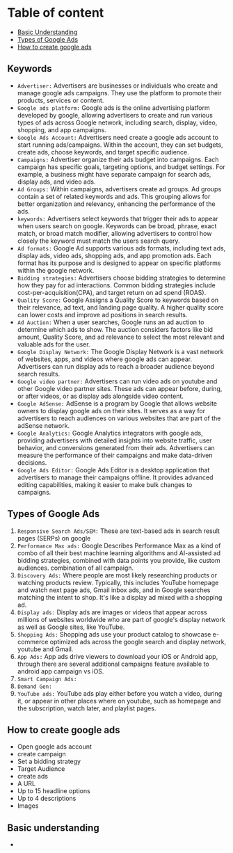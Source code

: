 # Table  of content 
- [Basic Understanding](#basic-understanding)
- [Types of Google Ads](#types-of-google-ads)
- [How to create google ads](#how-to-create-google-ads)

## Keywords
- `Advertiser:` Advertisers are businesses or individuals who create and manage google ads campaigns. They use the platform to promote their products, services or content.
- `Google ads platform:` Google ads is the online advertising platform developed by google, allowing advertisers to create and run various types of ads across Google network, including search, display, video, shopping, and app campaigns.  
- `Google Ads Account:` Advertisers need create a google ads account to start running ads/campaigns. Within the account, they can set budgets, create ads, choose keywords, and target specific audience. 
- `Campaigns:` Advertiser organize their ads budget into campaigns. Each campaign has specific goals, targeting options, and budget settings. For example, a business might have separate campaign for search ads, display ads, and video ads.
- `Ad Groups:` Within campaigns, advertisers create ad groups. Ad groups contain  a set of related keywords and ads. This grouping allows for better organization and relevancy, enhancing the performance of the ads. 
- `keywords:` Advertisers select keywords that trigger their ads to appear when users search on google. Keywords can be broad, phrase, exact match, or broad match modifier, allowing advertisers to control how closely the keyword must match the users search query. 
- `Ad formats:` Google Ad supports various ads formats, including text ads, display ads, video ads, shopping ads, and app promotion ads. Each format has its purpose and is designed to appear on specific platforms within the google network. 
- `Bidding strategies:` Advertisers choose bidding strategies to determine how they pay for ad interactions. Common bidding strategies include cost-per-acquisition(CPA), and target return on ad spend (ROAS). 
- `Quality Score:` Google Assigns a Quality Score to keywords based on their relevance, ad text, and landing page quality. A higher quality score can lower costs and improve ad positions in search results.
- `Ad Auction:` When a user searches, Google runs an ad auction to determine which ads to show. The auction considers factors like bid amount, Quality Score, and ad relevance to select the most relevant and valuable ads for the user.
- `Google Display Network:` The Google Display Network is a vast network of websites, apps, and videos where google ads can appear. Advertisers can run display ads to reach a broader audience beyond search results. 
- `Google video partner:` Advertisers can run video ads on youtube and other Google video partner sites. These ads can appear before, during, or after videos, or as display ads alongside video content. 
- `Google AdSense:` AdSense is a program by Google that allows website owners to display google ads on their sites. It serves as a way for advertisers to reach audiences on various websites that are part of the adSense network.
- `Google Analytics:` Google Analytics integrators with google ads, providing advertisers with detailed insights into website traffic, user behavior, and conversions generated from their ads. Advertisers can measure the performance of their campaigns and make data-driven decisions. 
- `Google Ads Editor:` Google Ads Editor is a desktop application that advertisers to manage their campaigns offline. It provides advanced editing capabilities, making it easier to make bulk changes to campaigns. 

## Types of Google Ads 
1. `Responsive Search Ads/SEM:` These are text-based ads in search result pages (SERPs) on google 
2. `Performance Max ads:` Google Describes Performance Max as a kind of combo of all their best machine learning algorithms and AI-assisted ad bidding strategies, combined with data points you provide, like custom audiences. combination of all campaign. 
3. `Discovery Ads:` Where people are most likely researching products or watching products review. Typically, this includes YouTube homepage and watch next page ads, Gmail inbox ads, and in Google searches matching the intent to shop. It's like a display ad mixed with a shopping ad.
4. `Display ads:` Display ads are images or videos that appear across millions of websites worldwide who are part of google's display network as well as Google sites, like YouTube. 
5. `Shopping Ads:` Shopping ads use your product catalog to showcase e-commerce optimized ads across the google search and display network, youtube and Gmail. 
6. `App Ads:` App ads drive viewers to download your iOS or Android app, through there are several additional campaigns feature available to android app campaign vs iOS. 
7. `Smart Campaign Ads:` 
8. `Demand Gen:` 
9. `YouTube ads:` YouTube ads play either before you watch a video, during it, or appear in other places where on youtube, such as homepage and the subscription, watch later, and playlist pages.

## How to create google ads 
- Open google ads account
- create campaign 
- Set a bidding strategy 
- Target Audience
- create ads
- A URL                                     
- Up to 15 headline options 
- Up to 4 descriptions
- Images 

## 
## Basic understanding 
- 
